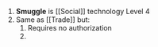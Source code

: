 1. **Smuggle** is [[Social]] technology Level 4
2. Same as [[Trade]] but:
    1. Requires no authorization
    2. 
